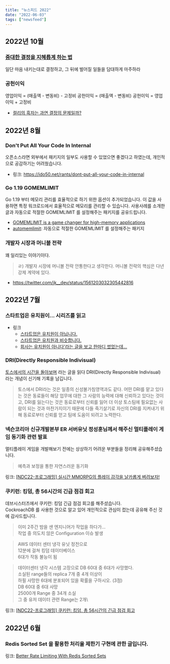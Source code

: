 ```yaml
---
title: "뉴스피드 2022"
date: "2022-06-03"
tags: ["newsfeed"]
---
```


## 2022년 10월

### [중대한 결정을 지혜롭계 하는 법](https://twitter.com/sight_archive/status/1579715123060822017?s=20&t=slCC7kyDRAlMeoeS7n0tww)

일단 마음 내키는대로 결정하고, 그 뒤에 벌어질 일들을 담대하게 마주하라

### 공헌이익

영업이익 = (매출액 - 변동비) - 고정비
공헌이익 = (매출액 - 변동비)
공헌이익 = 영업이익 + 고정비

- [컬리의 흑자는 과연 결정의 문제일까?](https://yozm.wishket.com/magazine/detail/1672/)

## 2022년 8월

### Don't Put All Your Code In Internal

오픈소스라면 외부에서 패키지의 일부도 사용할 수 있었으면 좋겠다고 하였는데,
개인적으로 공감하기는 어려웠습니다.

- 링크: https://ido50.net/rants/dont-put-all-your-code-in-internal

### Go 1.19 GOMEMLIMIT

Go 1.19 부터 메모리 관리를 효율적으로 하기 위한 옵션이 추가되었습니다.
이 값을 사용하면 특정 워크로드에서 효율적으로 메모리를 관리할 수 있습니다.
사용사례를 소개한 글과 자동으로 적절한 GOMEMLIMIT 를 설정해주는 패키지를 공유드립니다.

- [GOMEMLIMIT is a game changer for high-memory applications](https://weaviate.io/blog/2022/08/GOMEMLIMIT-a-Game-Changer-for-High-Memory-Applications.html)
- [automemlimit](https://github.com/KimMachineGun/automemlimit): 자동으로 적절한 GOMEMLIMIT 를 설정해주는 패키지

### 개발자 시장과 머니볼 전략

꽤 일리있는 이야기이다.

> ㄹ) 개발자 시장에 머니볼 전략 안통한다고 생각한다. 머니볼 전략의 핵심은 다년 강제 계약에 있다.

- https://twitter.com/jk__dev/status/1561203032305442816

## 2022년 7월

### 스타트업은 유치원이... 시리즈를 읽고

- 링크
	- [스타트업은 유치원이 아닙니다.](https://medium.com/@kurtlee/%EC%8A%A4%ED%83%80%ED%8A%B8%EC%97%85%EC%9D%80-%EC%9C%A0%EC%B9%98%EC%9B%90%EC%9D%B4-%EC%95%84%EB%8B%99%EB%8B%88%EB%8B%A4-7fad4b48e87f)
	- [스타트업은 유치원과 비슷합니다.](https://velog.io/@zetlos/%EC%8A%A4%ED%83%80%ED%8A%B8%EC%97%85%EC%9D%80-%EC%9C%A0%EC%B9%98%EC%9B%90%EC%9E%85%EB%8B%88%EB%8B%A4)
	- [회사는 유치원이 아니다'라는 글을 보고 한마디 썼었는데...](https://www.facebook.com/cjunekim/posts/pfbid021jtvbMgi3e6wdYVUtAqVerWWAWoeFZdXT1mkUc5YwYAaVoKaFjwEGYTVBHzUzjQEl)

### DRI(Directly Responsible Indivisual)

[토스에서의 시간을 돌아보며](https://evan-moon.github.io/2022/05/07/toss-retrospective/) 라는 글을 읽다 DRI(Directly Responsible Indivisual) 라는 개념이 신기해 기록을 남깁니다.

> 토스에서 DRI라는 것은 일종의 신성불가침영역과도 같다. 어떤 DRI를 맡고 있다는 것은 동료들이 해당 업무에 대한 그 사람의 능력에 대해 신뢰하고 있다는 것이고, DRI를 잃는다는 것은 동료로부터 신뢰를 잃어 더 이상 토스팀에 필요없는 사람이 되는 것과 마찬가지이기 때문에 다들 죽기살기로 자신의 DRI를 지켜내기 위해 동료로부터 신뢰를 얻고 팀에 도움이 되려고 노력한다.

### 넥슨코리아 신규개발본부 ER 서버유닛 정성훈님께서 해주신 멀티플레이 게임 동기화 관련 발표

멀티플레이 게임을 개발해보기 전에는 상상하기 어려운 부분들을 정리해 공유해주셨습니다.

> 예측과 보정을 통한 자연스러운 동기화

링크: [[NDC22-프로그래밍] 실시간 MMORPG의 플레이 감각을 날카롭게 벼려보자!](https://youtu.be/HSRo7TAV4T4)

### 쿠키런: 킹덤, 총 56시간의 긴급 점검 회고

데브시스터즈에서 쿠키런: 킹덤 긴급 점검 회고를 해주셨습니다.\
CockroachDB 를 사용한 것으로 알고 있어 개인적으로 관심이 컸는데 공유해 주신 것에 감사드립니다.

> 이미 2주간 밤을 샌 엔지니어가 작업을 하다가...\
> 작업 중 의도치 않은 Configuration 이슈 발생

> AWS 데이터 센터 냉각 유닛 정전으로\
> 12분에 걸쳐 킹덤 데이터베이스\
> 6대가 작동 불능이 됨

> 데이터센터 냉각 시스템 고장으로 DB 60대 중 6대가 사망했다.\
> 소실된 range들의 replica 7개 중 4개 이상이\
> 하필 사망한 6대에 분포되어 있을 확률을 구하시오. (3점)
> \
> DB 60대 중 6대 사망\
> 25000개 Range 중 34개 소실\
> 그 중 유저 데이터 관련 Range는 2개\

링크: [[NDC22-프로그래밍] 쿠키런: 킹덤, 총 56시간의 긴급 점검 회고](https://youtu.be/AZbCZ2KOcwU)

## 2022년 6월

### Redis Sorted Set 을 활용한 처리율 제한기 구현에 관한 글입니다.

링크: [Better Rate Limiting With Redis Sorted Sets](https://engineering.classdojo.com/blog/2015/02/06/rolling-rate-limiter/)
